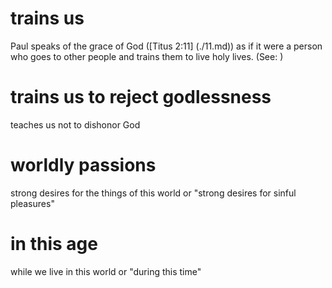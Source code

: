 
# trains us
Paul speaks of the grace of God ([Titus 2:11] (./11.md)) as if it were a person who goes to other people and trains them to live holy lives. (See: )

# trains us to reject godlessness
teaches us not to dishonor God

# worldly passions
strong desires for the things of this world or "strong desires for sinful pleasures"

# in this age
while we live in this world or "during this time"